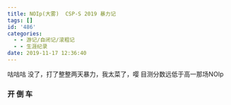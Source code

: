 ```yaml
---
title: NOIp(大雾)  CSP-S 2019 暴力记
tags: []
id: '486'
categories:
  - - 游记/自闭记/滚粗记
  - - 生涯纪录
date: 2019-11-17 12:36:40
---
```


咕咕咕 没了，打了整整两天暴力，我太菜了，嘤 目测分数远低于高一那场NOIp

### 开 倒 车